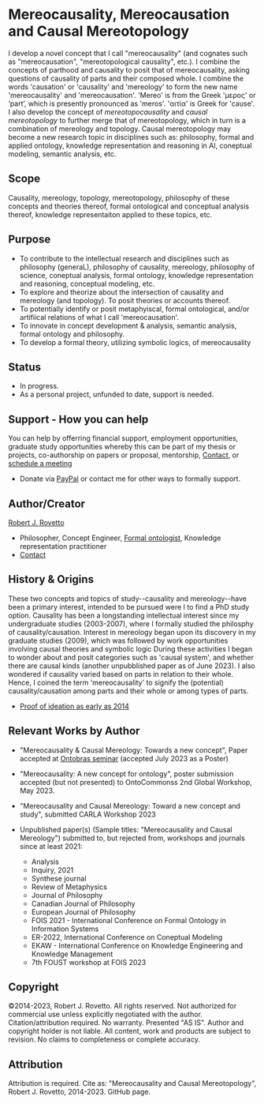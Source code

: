 # Mereocausality, Mereocausation and Causal Mereotopology

I develop a novel concept that I call "mereocausality" (and cognates such as "mereocausation", "mereotopological causality", etc.). I combine the concepts of parthood and causality to posit that of mereocausality, asking questions of causality of parts and their composed whole. I combine the words 'causation' or 'causality' and 'mereology' to form the new name 'mereocausality' and 'mereocausation'. 'Mereo' is from the Greek 'μερος' or ‘part’, which is presently pronounced as 'meros'. 'αιτία' is Greek for 'cause'. I also develop the concept of _mereotopocausality_ and _causal mereotopology_ to further merge that of mereotopology, which in turn is a combination of mereology and topology. Causal mereotopology may become a new research topic in disciplines such as: philosophy, formal and applied ontology, knowledge representation and reasoning in AI, coneptual modeling, semantic analysis, etc.

## Scope
Causality, mereology, topology, mereotopology, philosophy of these concepts and theories thereof, formal ontological and conceptual analysis thereof, knowledge representaiton applied to these topics, etc.

## Purpose
- To contribute to the intellectual research and disciplines such as philosophy (generaL), philosophy of causality, mereology, philosophy of science, coneptual analysis, formal ontology, knowledge representation and reasoning, conceptual modeling, etc.
- To explore and theorize about the intersection of causality and mereology (and topology). To posit theories or accounts thereof.
- To potentially identify or posit metaphyiscal, formal ontological, and/or artifiical relations of what I call 'mereocausation'.
- To innovate in concept development & analysis, semantic analysis, formal ontology and philosophy.
- To develop a formal theory, utilizing symbolic logics, of mereocausality

## Status
- In progress.
- As a personal project, unfunded to date, support is needed.

## Support - How you can help
You can help by offerring financial support, employment opportunities, graduate study opportunities whereby this can be part of my thesis or projects, co-authorship on papers or proposal, mentorship, [Contact](https://ontospace.wordpress.com/contact), or [schedule a meeting](https://tinyurl.com/hm8wu2sa) 

* Donate via [PayPal](https://tinyurl.com/donateViaPayPalrr) or contact me for other ways to formally support.

## Author/Creator
[Robert J. Rovetto](http://orcid.org/0000-0003-3835-7817)
- Philosopher, Concept Engineer, [Formal ontologist](https://ontologforum.org/index.php/RobertRovetto), Knowledge representation practitioner
- [Contact](mailto:rrovetto@terpalum.umd.edu)

## History & Origins
These two concepts and topics of study--causality and mereology--have been a primary interest, intended to be pursued were I to find a PhD study option. 
Causality has been a longstanding intellectual interest since my undergraduate studies (2003-2007), where I formally studied the philosphy of causality/causation. Interest in mereology began upon its discovery in my graduate studies (2009), which was followed by work opportunities involving causal theories and symbolic logic During these activities I began to wonder about and posit categories such as 'causal system', and whether there are causal kinds (another unpubblished paper as of June 2023). I also wondered if causality varied based on parts in relation to their whole. Hence, I coined the term 'mereocausality' to signify the (potential) causality/causation among parts and their whole or among types of parts.
- [Proof of ideation as early as 2014](https://github.com/rrovetto/rrovetto/tree/main/affiliations-and-work/papers/mereocausality)
  
## Relevant Works by Author
- "Mereocausality & Causal Mereology: Towards a new concept", Paper accepted at [Ontobras seminar](https://www.inf.ufrgs.br/ontobras/en/program/) (accepted July 2023 as a Poster)
- "Mereocausality: A new concept for ontology", poster submission accepted (but not presented) to OntoCommonss 2nd Global Workshop, May 2023.
- "Mereocausality and Causal Mereology: Toward a new concept and study", submitted CARLA Workshop 2023

- Unpublished paper(s) (Sample titles: "Mereocausality and Causal Mereology") submitted to, but rejected from, workshops and journals since at least 2021:
  - Analysis
  - Inquiry, 2021
  - Synthese journal
  - Review of Metaphysics
  - Journal of Philosophy
  - Canadian Journal of Philosophy
  - European Journal of Philosophy
  - FOIS 2021 - International Conference on Formal Ontology in Information Systems
  - ER-2022, International Conference on Coneptual Modeling
  - EKAW - International Conference on Knowledge Engineering and Knowledge Management
  - 7th FOUST workshop at FOIS 2023

## Copyright
©2014-2023, Robert J. Rovetto. All rights reserved.
Not authorized for commercial use unless explicitly negotiated with the author. Citation/attribution required.
No warranty. Presented "AS IS". Author and copyright holder is not liable. All content, work and products are subject to revision. No claims to completeness or complete accuracy.

## Attribution
Attribution is required. Cite as: "Mereocausality and Causal Mereotopology", Robert J. Rovetto, 2014-2023. GitHub page.
